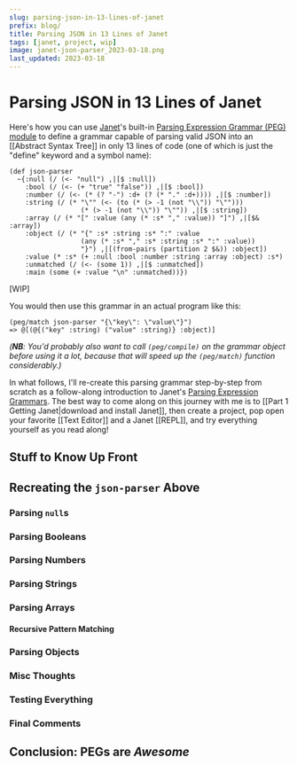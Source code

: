 ```yaml
---
slug: parsing-json-in-13-lines-of-janet
prefix: blog/
title: Parsing JSON in 13 Lines of Janet
tags: [janet, project, wip]
image: janet-json-parser_2023-03-18.png
last_updated: 2023-03-18
---
```


# Parsing JSON in 13 Lines of Janet

Here's how you can use [Janet](https://www.janet-lang.org)'s built-in [Parsing Expression Grammar (PEG) module](https://janet-lang.org/docs/peg.html) to define a grammar capable of parsing valid JSON into an [[Abstract Syntax Tree]] in only 13 lines of code (one of which is just the "define" keyword and a symbol name):

```janet showLineNumbers
(def json-parser
  ~{:null (/ (<- "null") ,|[$ :null])
    :bool (/ (<- (+ "true" "false")) ,|[$ :bool])
    :number (/ (<- (* (? "-") :d+ (? (* "." :d+)))) ,|[$ :number])
    :string (/ (* "\"" (<- (to (* (> -1 (not "\\")) "\""))) 
                  (* (> -1 (not "\\")) "\"")) ,|[$ :string])
    :array (/ (* "[" :value (any (* :s* "," :value)) "]") ,|[$& :array])
    :object (/ (* "{" :s* :string :s* ":" :value
                  (any (* :s* "," :s* :string :s* ":" :value))
                  "}") ,|[(from-pairs (partition 2 $&)) :object])
    :value (* :s* (+ :null :bool :number :string :array :object) :s*)
    :unmatched (/ (<- (some 1)) ,|[$ :unmatched])
    :main (some (+ :value "\n" :unmatched))})
```

[WIP]

<!--truncate-->

You would then use this grammar in an actual program like this:

```janet showLineNumbers
(peg/match json-parser "{\"key\": \"value\"}")
=> @[(@{("key" :string) ("value" :string)} :object)]
```

*(**NB**: You'd probably also want to call `(peg/compile)` on the grammar object before using it a lot, because that will speed up the `(peg/match)` function considerably.)*

In what follows, I'll re-create this parsing grammar step-by-step from scratch as a follow-along introduction to Janet's [Parsing Expression Grammars](https://janet-lang.org/docs/peg.html). The best way to come along on this journey with me is to [[Part 1 Getting Janet|download and install Janet]], then create a project, pop open your favorite [[Text Editor]] and a Janet [[REPL]], and try everything yourself as you read along!

## Stuff to Know Up Front



## Recreating the `json-parser` Above


### Parsing `null`s


### Parsing Booleans


### Parsing Numbers


### Parsing Strings


### Parsing Arrays


#### Recursive Pattern Matching


### Parsing Objects


### Misc Thoughts


### Testing Everything


### Final Comments


## Conclusion: PEGs are *Awesome*

